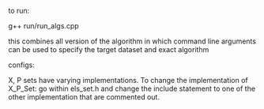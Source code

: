 to run:

g++ run/run_algs.cpp


this combines all version of the algorithm in which command line arguments can be used to specify the target dataset and exact algorithm


configs:

X, P sets have varying implementations. To change the implementation of X_P_Set:  go within els_set.h and change the include statement to one of the other implementation that are commented out.

